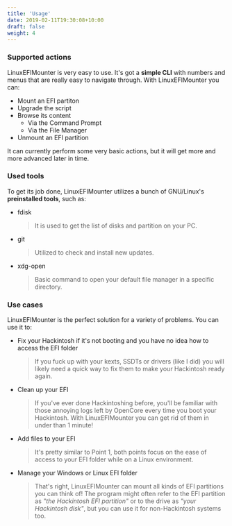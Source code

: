 ```yaml
---
title: 'Usage'
date: 2019-02-11T19:30:08+10:00
draft: false
weight: 4
---
```


### Supported actions

LinuxEFIMounter is very easy to use. It's got a **simple CLI** with numbers and menus that are really easy to navigate through. 
With LinuxEFIMounter you can:

- Mount an EFI partiton
- Upgrade the script
- Browse its content
  - Via the Command Prompt
  - Via the File Manager
- Unmount an EFI partition

It can currently perform some very basic actions, but it will get more and more advanced later in time.

### Used tools

To get its job done, LinuxEFIMounter utilizes a bunch of GNU/Linux's **preinstalled tools**, such as:

- fdisk
  
  > It is used to get the list of disks and partition on your PC.

- git
  
  > Utilized to check and install new updates.

- xdg-open
  
  > Basic command to open your default file manager in a specific directory.

### Use cases

LinuxEFIMounter is the perfect solution for a variety of problems.
You can use it to:

- Fix your Hackintosh if it's not booting and you have no idea how to access the EFI folder
  
  > If you fuck up with your kexts, SSDTs or drivers (like I did) you will likely need a quick way to fix them to make your Hackintosh ready again.

- Clean up your EFI
  
  > If you've ever done Hackintoshing before, you'll be familiar with those annoying logs left by OpenCore every time you boot your Hackintosh. With LinuxEFIMounter you can get rid of them in under than 1 minute!

- Add files to your EFI
  
  > It's pretty similar to Point 1, both points focus on the ease of access to your EFI folder while on a Linux environment.

- Manage your Windows or Linux EFI folder
  
  > That's right, LinuxEFIMounter can mount all kinds of EFI partitions you can think of!
  > The program might often refer to the EFI partition as *"the Hackintosh EFI partition"* or to the drive as *"your Hackintosh disk"*, but you can use it for   non-Hackintosh systems too.
